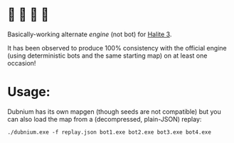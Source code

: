# 🐢 🐊 🦎 🐍

Basically-working alternate *engine* (not bot) for [Halite 3](https://github.com/HaliteChallenge/Halite-III).

It has been observed to produce 100% consistency with the official engine (using deterministic bots and the same starting map) on at least one occasion!

# Usage:

Dubnium has its own mapgen (though seeds are not compatible) but you can also load the map from a (decompressed, plain-JSON) replay:

`./dubnium.exe -f replay.json bot1.exe bot2.exe bot3.exe bot4.exe`
